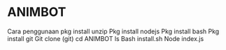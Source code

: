 # ANIMBOT

Cara penggunaan 
pkg install unzip
Pkg install nodejs 
Pkg install bash
Pkg install git
Git clone (git)
cd ANIMBOT 
ls
Bash install.sh
Node index.js
